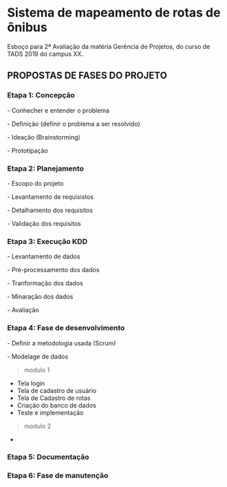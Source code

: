 # Sistema de mapeamento de rotas de ônibus
Esboço para 2ª Avaliação da matéria Gerência de Projetos, do curso de TADS 2019 do campus XX.

<h2> PROPOSTAS DE FASES DO PROJETO </h2>
<h3>Etapa 1: Concepção</h3>
<p>- Conhecher e entender o problema</p>
<p>- Definição (definir o problema a ser resolvido)</p>
<p>- Ideação (Brainstorming)</p>
<p>- Prototipação</p>

<h3>Etapa 2: Planejamento</h3>
<p>- Escopo do projeto</p>
<p>- Levantamento de requisistos</p>
<p>- Detalhamento dos requisitos</p>
<p>- Validação dos requisitos</p>

<h3>Etapa 3: Execução KDD</h3>
<p>- Levantamento de dados</p>
<p>- Pré-processamento dos dados</p>
<p>- Tranformação dos dados</p>
<p>- Minaração dos dados</p>
<p>- Avaliação</p>

<h3>Etapa 4: Fase de desenvolvimento</h3>
<p>- Definir a metodologia usada (Scrum)</p>
<p>- Modelage de dados</p>

> modulo 1
- Tela login
- Tela de cadastro de usuário
- Tela de Cadastro de rotas
- Criação do banco de dados
- Teste e implementação

> modulo 2
- 

<h3>Etapa 5: Documentação</h3>

<h3>Etapa 6: Fase de manutenção</h3>


